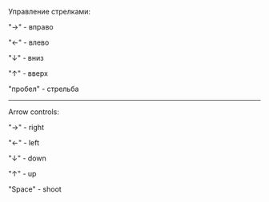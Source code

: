 Управление стрелками:

"→" - вправо

"←" - влево

"↓" - вниз

"↑" - вверх

"пробел" - стрельба
_____________________________________________________________________

Arrow controls:

"→" - right

"←" - left

"↓" - down

"↑" - up

"Space" - shoot